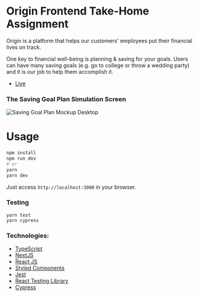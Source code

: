 # Origin Frontend Take-Home Assignment

Origin is a platform that helps our customers' employees put their financial lives on track.

One key to financial well-being is planning & saving for your goals. Users can have many saving goals (e.g. go to college or throw a wedding party) and it is our job to help them accomplish it.

- [Live](https://origin-financial-saving-goal.vercel.app/)

### The Saving Goal Plan Simulation Screen

![Saving Goal Plan Mockup Desktop](https://github.com/OriginFinancial/frontend-take-home-assignment/blob/master/mockups/saving-goal-plan-desk.png)


# Usage

```bash
npm install
npm run dev
# or
yarn
yarn dev
```

Just access `http://localhost:3000` in your browser.

### Testing

```
yarn test
yarn cypress
```

### Technologies:

- [TypeScript](https://www.typescriptlang.org/)
- [NextJS](https://nextjs.org/)
- [React JS](https://reactjs.org/)
- [Styled Components](https://styled-components.com/)
- [Jest](https://jestjs.io/)
- [React Testing Library](https://testing-library.com/docs/react-testing-library/intro)
- [Cypress](https://docs.cypress.io/guides/overview/why-cypress.html)
